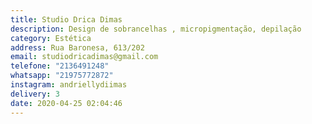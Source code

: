 ```yaml
---
title: Studio Drica Dimas
description: Design de sobrancelhas , micropigmentação, depilação
category: Estética
address: Rua Baronesa, 613/202
email: studiodricadimas@gmail.com
telefone: "2136491248"
whatsapp: "21975772872"
instagram: andriellydiimas
delivery: 3
date: 2020-04-25 02:04:46
---
```

